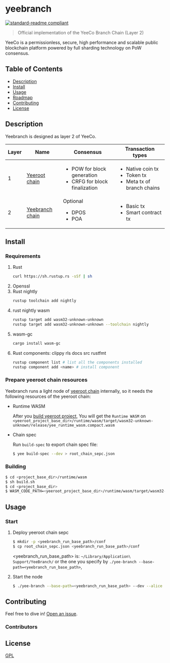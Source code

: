 # yeebranch

[![standard-readme compliant](https://img.shields.io/badge/readme%20style-standard-brightgreen.svg?style=flat-square)](https://github.com/RichardLitt/standard-readme)

> Official implementation of the YeeCo Branch Chain (Layer 2)

YeeCo is a permissionless, secure, high performance and scalable public blockchain platform powered by full sharding technology on PoW consensus.

## Table of Contents

- [Description](#description)
- [Install](#install)
- [Usage](#usage)
- [Roadmap](#roadmap)
- [Contributing](#contributing)
- [License](#license)

## Description

Yeebranch is designed as layer 2 of YeeCo.

| Layer   | Name            |  Consensus   |  Transaction types   | 
| --------| --------------- | ------------ |--------------| 
| 1       | [Yeeroot chain](https://github.com/yeeco/yeeroot)   |  <ul><li>POW for block generation </li><li>CRFG for block finalization</li></ul> |  <ul><li> Native coin tx </li><li> Token tx </li><li> Meta tx of branch chains </li></ul>  |
| 2       | [Yeebranch chain](https://github.com/yeeco/yeebranch) |  Optional <br> <ul><li>DPOS</li><li>POA</li></ul> | <ul><li> Basic tx </li><li> Smart contract tx </li>

## Install

### Requirements
1. Rust
    ```sh
    curl https://sh.rustup.rs -sSf | sh
    ```
1. Openssl
1. Rust nightly
    ```sh
    rustup toolchain add nightly
    ```
1. rust nightly wasm
    ```sh
    rustup target add wasm32-unknown-unknown
    rustup target add wasm32-unknown-unknown --toolchain nightly
    ```
1. wasm-gc
    ```sh
    cargo install wasm-gc
    ```
1. Rust components: clippy rls docs src rustfmt
    ```sh
    rustup component list # list all the components installed
    rustup component add <name> # install component
    ```

### Prepare yeeroot chain resources

Yeebranch runs a light node of [yeeroot chain](https://github.com/yeeco/yeeroot) internally, so it needs the following resources of the yeeroot chain:

 - Runtime WASM
    
    After you [build yeeroot project](https://github.com/yeeco/yeeroot#building), 
    You will get the `Runtime WASM` on `<yeeroot_project_base_dir>/runtime/wasm/target/wasm32-unknown-unknown/release/yee_runtime_wasm.compact.wasm`
 
 - Chain spec 
 
    Run `build-spec` to export chain spec file:
     ```sh
     $ yee build-spec --dev > root_chain_sepc.json
     ```
   
### Building

```sh
$ cd <project_base_dir>/runtime/wasm
$ sh build.sh
$ cd <project_base_dir>
$ WASM_CODE_PATH=<yeeroot_project_base_dir>/runtime/wasm/target/wasm32-unknown-unknown/release/yee_runtime_wasm.compact.wasm cargo build
```

## Usage

### Start

1. Deploy yeeroot chain sepc
    
   ```sh
   $ mkdir -p <yeebranch_run_base_path>/conf
   $ cp root_chain_sepc.json <yeebranch_run_base_path>/conf
   ``` 
   
   <yeebranch_run_base_path> is: 
   `~/Library/Application\ Support/YeeBranch/`
   or the one you specify by `./yee-branch --base-path=<yeebranch_run_base_path>`, 

1. Start the node
    ```sh
    $ ./yee-branch --base-path=<yeebranch_run_base_path> --dev --alice
    ```

## Contributing

Feel free to dive in! [Open an issue](https://github.com/yeeco/yeebranch/issues).

### Contributors


## License

[GPL](LICENSE)